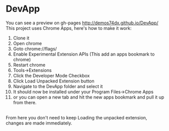 DevApp
======
You can see a preview on gh-pages http://demos74dx.github.io/DevApp/
<br/>
This project uses Chrome Apps, here's how to make it work:
<ol>
<li>Clone it</li>
<li>Open chrome</li>
<li>Goto chrome://flags/</li>
<li>Enable Experimental Extension APIs (This add an apps bookmark to chrome)</li>
<li>Restart chrome</li>
<li>Tools->Extensions</li>
<li>Click the Developer Mode Checkbox</li>
<li>Click Load Unpacked Extension button</li>
<li>Navigate to the DevApp folder and select it</li>
<li>It should now be installed under your Program Files->Chrome Apps</li>
<li>or you can open a new tab and hit the new apps bookmark and pull it up from there.</li>
</ol>
<br/>
From here you don't need to keep Loading the unpacked extension, changes are made immediately.
